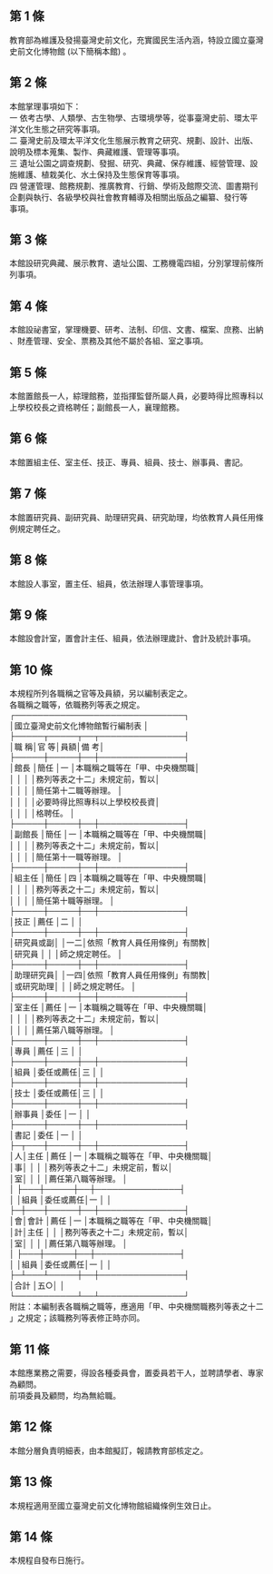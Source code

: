 第 1 條
-------
教育部為維護及發揚臺灣史前文化，充實國民生活內涵，特設立國立臺灣  
史前文化博物館 (以下簡稱本館) 。

第 2 條
-------
本館掌理事項如下：  
一  依考古學、人類學、古生物學、古環境學等，從事臺灣史前、環太平  
    洋文化生態之研究等事項。  
二  臺灣史前及環太平洋文化生態展示教育之研究、規劃、設計、出版、  
    說明及標本蒐集、製作、典藏維護、管理等事項。  
三  遺址公園之調查規劃、發掘、研究、典藏、保存維護、經營管理、設  
    施維護、植栽美化、水土保持及生態保育等事項。  
四  營運管理、館務規劃、推廣教育、行銷、學術及館際交流、圖書期刊  
    企劃與執行、各級學校與社會教育輔導及相關出版品之編纂、發行等  
    事項。

第 3 條
-------
本館設研究典藏、展示教育、遺址公園、工務機電四組，分別掌理前條所  
列事項。

第 4 條
-------
本館設祕書室，掌理機要、研考、法制、印信、文書、檔案、庶務、出納  
、財產管理、安全、票務及其他不屬於各組、室之事項。

第 5 條
-------
本館置館長一人，綜理館務，並指揮監督所屬人員，必要時得比照專科以  
上學校校長之資格聘任；副館長一人，襄理館務。

第 6 條
-------
本館置組主任、室主任、技正、專員、組員、技士、辦事員、書記。

第 7 條
-------
本館置研究員、副研究員、助理研究員、研究助理，均依教育人員任用條  
例規定聘任之。

第 8 條
-------
本館設人事室，置主任、組員，依法辦理人事管理事項。

第 9 條
-------
本館設會計室，置會計主任、組員，依法辦理歲計、會計及統計事項。

第 10 條
--------
本規程所列各職稱之官等及員額，另以編制表定之。  
各職稱之職等，依職務列等表之規定。  
┌──────────────────────────────┐  
│國立臺灣史前文化博物館暫行編制表                            │  
├─────┬─────┬──┬───────────────┤  
│職      稱│官      等│員額│備                          考│  
├─────┼─────┼──┼───────────────┤  
│館長      │簡任      │一  │本職稱之職等在「甲、中央機關職│  
│          │          │    │務列等表之十二」未規定前，暫以│  
│          │          │    │簡任第十二職等辦理。          │  
│          │          │    │必要時得比照專科以上學校校長資│  
│          │          │    │格聘任。                      │  
├─────┼─────┼──┼───────────────┤  
│副館長    │簡任      │一  │本職稱之職等在「甲、中央機關職│  
│          │          │    │務列等表之十二」未規定前，暫以│  
│          │          │    │簡任第十一職等辦理。          │  
├─────┼─────┼──┼───────────────┤  
│組主任    │簡任      │四  │本職稱之職等在「甲、中央機關職│  
│          │          │    │務列等表之十二」未規定前，暫以│  
│          │          │    │簡任第十職等辦理。            │  
├─────┼─────┼──┼───────────────┤  
│技正      │薦任      │二  │                              │  
├─────┼─────┼──┼───────────────┤  
│研究員或副│          │一二│依照「教育人員任用條例」有關教│  
│研究員    │          │    │師之規定聘任。                │  
├─────┼─────┼──┼───────────────┤  
│助理研究員│          │一四│依照「教育人員任用條例」有關教│  
│或研究助理│          │    │師之規定聘任。                │  
├─────┼─────┼──┼───────────────┤  
│室主任    │薦任      │一  │本職稱之職等在「甲、中央機關職│  
│          │          │    │務列等表之十二」未規定前，暫以│  
│          │          │    │薦任第八職等辦理。            │  
├─────┼─────┼──┼───────────────┤  
│專員      │薦任      │三  │                              │  
├─────┼─────┼──┼───────────────┤  
│組員      │委任或薦任│三  │                              │  
├─────┼─────┼──┼───────────────┤  
│技士      │委任或薦任│三  │                              │  
├─────┼─────┼──┼───────────────┤  
│辦事員    │委任      │一  │                              │  
├─────┼─────┼──┼───────────────┤  
│書記      │委任      │一  │                              │  
├─┬───┼─────┼──┼───────────────┤  
│人│主任  │薦任      │一  │本職稱之職等在「甲、中央機關職│  
│事│      │          │    │務列等表之十二」未規定前，暫以│  
│室│      │          │    │薦任第八職等辦理。            │  
│  ├───┼─────┼──┼───────────────┤  
│  │組員  │委任或薦任│一  │                              │  
├─┼───┼─────┼──┼───────────────┤  
│會│會計  │薦任      │一  │本職稱之職等在「甲、中央機關職│  
│計│主任  │          │    │務列等表之十二」未規定前，暫以│  
│室│      │          │    │薦任第八職等辦理。            │  
│  ├───┼─────┼──┼───────────────┤  
│  │組員  │委任或薦任│一  │                              │  
├─┴───┴─────┼──┼───────────────┤  
│合計                  │五○│                              │  
└───────────┴──┴───────────────┘  
附註：本編制表各職稱之職等，應適用「甲、中央機關職務列等表之十二  
      」之規定；該職務列等表修正時亦同。

第 11 條
--------
本館應業務之需要，得設各種委員會，置委員若干人，並聘請學者、專家  
為顧問。  
前項委員及顧問，均為無給職。

第 12 條
--------
本館分層負責明細表，由本館擬訂，報請教育部核定之。

第 13 條
--------
本規程適用至國立臺灣史前文化博物館組織條例生效日止。

第 14 條
--------
本規程自發布日施行。

